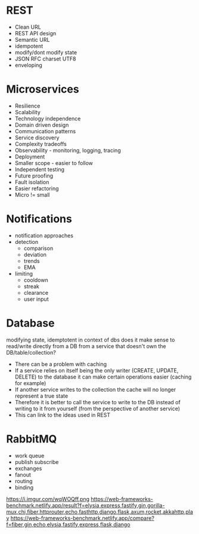 # REST
- Clean URL
- REST API design
- Semantic URL
- idempotent
- modify/dont modify state
- JSON RFC charset UTF8
- enveloping

# Microservices
- Resilience
- Scalability
- Technology independence
- Domain driven design
- Communication patterns
- Service discovery
- Complexity tradeoffs
- Observability - monitoring, logging, tracing
- Deployment
- Smaller scope - easier to follow
- Independent testing
- Future proofing
- Fault isolation
- Easier refactoring
- Micro != small

# Notifications
- notification approaches
- detection
	- comparison
	- deviation
	- trends
	- EMA
- limiting
	- cooldown
	- streak
	- clearance
	- user input

# Database
modifying state, idemptotent in context of dbs
does it make sense to read/write directly from a DB from a service that doesn't own the DB/table/collection?
- There can be a problem with caching
- If a service relies on itself being the only writer (CREATE, UPDATE, DELETE) to the database it can make certain operations easier (caching for example)
- If another service writes to the collection the cache will no longer represent a true state
- Therefore it is better to call the service to write to the DB instead of writing to it from yourself (from the perspective of another service)
- This can link to the ideas used in REST


# RabbitMQ
- work queue
- publish subscribe
- exchanges
- fanout
- routing
- binding








https://i.imgur.com/wqWOQff.png
https://web-frameworks-benchmark.netlify.app/result?f=elysia,express,fastify,gin,gorilla-mux,chi,fiber,httprouter,echo,fasthttp,django,flask,axum,rocket,akkahttp,play
https://web-frameworks-benchmark.netlify.app/compare?f=fiber,gin,echo,elysia,fastify,express,flask,django